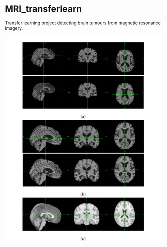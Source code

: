 # MRI_transferlearn
Transfer learning project detecting brain tumours from magnetic resonance imagery.

![alt text](https://github.com/dominicwllmsn/MRI_transferlearn/blob/master/brain_preprocessing.png "brain preprocessing (a)(b)(c)")
